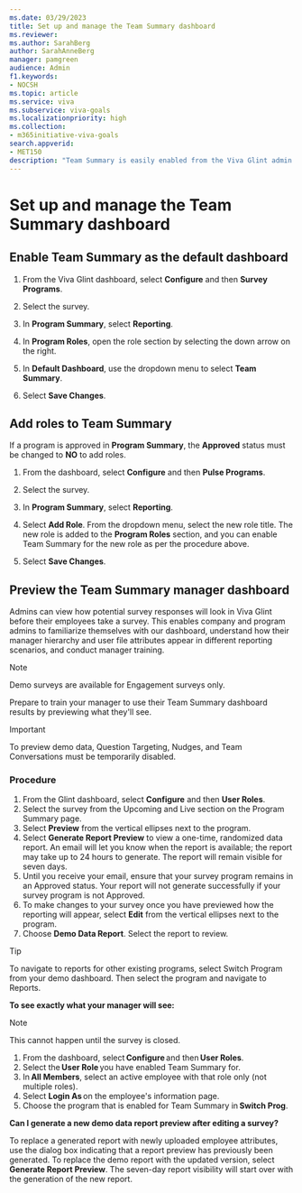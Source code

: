 ```yaml
---
ms.date: 03/29/2023
title: Set up and manage the Team Summary dashboard 
ms.reviewer: 
ms.author: SarahBerg
author: SarahAnneBerg
manager: pamgreen
audience: Admin
f1.keywords:
- NOCSH
ms.topic: article
ms.service: viva
ms.subservice: viva-goals
ms.localizationpriority: high
ms.collection:  
- m365initiative-viva-goals  
search.appverid:
- MET150
description: "Team Summary is easily enabled from the Viva Glint admin dashboard, allowing program roles permissions to relevant reports."
---
```


# Set up and manage the Team Summary dashboard 

## Enable Team Summary as the default dashboard

1. From the Viva Glint dashboard, select **Configure** and then **Survey Programs**.  

1. Select the survey.  

1. In **Program Summary**, select **Reporting**. 

1. In **Program Roles**, open the role section by selecting the down arrow on the right.

1. In **Default Dashboard**, use the dropdown menu to select **Team Summary**.  

1. Select **Save Changes**. 

## Add roles to Team Summary 

If a program is approved in **Program Summary**, the **Approved** status must be changed to **NO** to add roles. 

1. From the dashboard, select **Configure** and then **Pulse Programs**.  

1. Select the survey.  

1. In **Program Summary**, select **Reporting**.  

1. Select **Add Role**. From the dropdown menu, select the new role title. The new role is added to the **Program Roles** section, and you can enable Team Summary for the new role as per the procedure above.  

1. Select **Save Changes**. 

## Preview the Team Summary manager dashboard  

Admins can view how potential survey responses will look in Viva Glint before their employees take a survey. This enables company and program admins to familiarize themselves with our dashboard, understand how their manager hierarchy and user file attributes appear in different reporting scenarios, and conduct manager training.

   > [!NOTE]
   > Demo surveys are available for Engagement surveys only.

Prepare to train your manager to use their Team Summary dashboard results by previewing what they'll see. 

>[!IMPORTANT]
>To preview demo data, Question Targeting, Nudges, and Team Conversations must be temporarily disabled.

### Procedure

1. From the Glint dashboard, select **Configure** and then **User Roles**. 
1. Select the survey from the Upcoming and Live section on the Program Summary page. 
1. Select **Preview** from the vertical ellipses next to the program. 
1. Select **Generate Report Preview** to view a one-time, randomized data report. An email will let you know when the report is available; the report may take up to 24 hours to generate. The report will remain visible for seven days. 
1. Until you receive your email, ensure that your survey program remains in an Approved status. Your report will not generate successfully if your survey program is not Approved.
1. To make changes to your survey once you have previewed how the reporting will appear, select **Edit** from the vertical ellipses next to the program.
1. Choose **Demo Data Report**. Select the report to review.

>[!TIP]
>To navigate to reports for other existing programs, select Switch Program from your demo dashboard. Then select the program and navigate to Reports.

**To see exactly what your manager will see:**
   > [!NOTE]
   > This cannot happen until the survey is closed.

1. From the dashboard, select **Configure** and then **User Roles**.
1. Select the **User Role** you have enabled Team Summary for. 
1. In **All Members**, select an active employee with that role only (not multiple roles). 
1. Select **Login As** on the employee's information page.
1. Choose the program that is enabled for Team Summary in **Switch Prog**.

**Can I generate a new demo data report preview after editing a survey?**

To replace a generated report with newly uploaded employee attributes, use the dialog box indicating that a report preview has previously been generated. To replace the demo report with the updated version, select **Generate Report Preview**. The seven-day report visibility will start over with the generation of the new report.  
